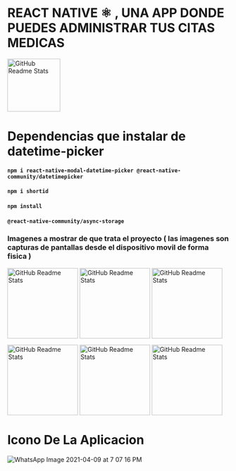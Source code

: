 # REACT NATIVE ⚛️ , UNA APP DONDE PUEDES ADMINISTRAR TUS CITAS MEDICAS 

 <img width="120px" src="https://user-images.githubusercontent.com/46203192/113460059-ad9c8d00-93d4-11eb-85a2-ec8067824f1d.png" align="center" alt="GitHub Readme Stats" />

# Dependencias que instalar de datetime-picker
#### `npm i react-native-modal-datetime-picker @react-native-community/datetimepicker`
#### `npm i shortid`
#### `npm install`
#### `@react-native-community/async-storage`

### Imagenes a mostrar de que trata el proyecto ( las imagenes son capturas de pantallas desde el dispositivo movil de forma fisica )
<img width="160px" src="https://user-images.githubusercontent.com/46203192/114255803-ee674980-9972-11eb-8922-9c207b03b079.jpeg" align="center" alt="GitHub Readme Stats" /> <img width="160px" src="https://user-images.githubusercontent.com/46203192/114253200-6ed37d80-9966-11eb-8408-54f66e614924.jpeg" align="center" alt="GitHub Readme Stats" /> <img width="160px" src="https://user-images.githubusercontent.com/46203192/114253215-8448a780-9966-11eb-9082-89129bdd7360.jpeg" align="center" alt="GitHub Readme Stats" /> 

<img width="160px" src="https://user-images.githubusercontent.com/46203192/114253229-9c202b80-9966-11eb-8376-f26108f37de2.jpeg" align="center" alt="GitHub Readme Stats" /> <img width="160px" src="https://user-images.githubusercontent.com/46203192/114253235-a3473980-9966-11eb-876c-5148d0052cec.jpeg" align="center" alt="GitHub Readme Stats" /> <img width="160px" src="https://user-images.githubusercontent.com/46203192/114253222-90cd0000-9966-11eb-968c-b043ece74347.jpeg" align="center" alt="GitHub Readme Stats" /> 
 


# Icono De La Aplicacion
![WhatsApp Image 2021-04-09 at 7 07 16 PM](https://user-images.githubusercontent.com/46203192/114253328-0638d080-9967-11eb-84f5-5689a37a4ec8.jpeg)

